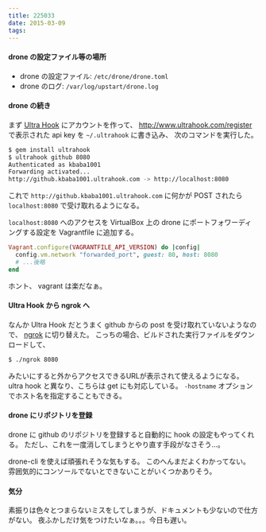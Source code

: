 ```yaml
---
title: 225033
date: 2015-03-09
tags:
---
```


#### drone の設定ファイル等の場所

- drone の設定ファイル: `/etc/drone/drone.toml`
- drone のログ: `/var/log/upstart/drone.log`

#### drone の続き

まず [Ultra Hook](http://www.ultrahook.com/) にアカウントを作って、 http://www.ultrahook.com/register で表示された api key を `~/.ultrahook` に書き込み、
次のコマンドを実行した。

```bash
$ gem install ultrahook
$ ultrahook github 8080
Authenticated as kbaba1001
Forwarding activated...
http://github.kbaba1001.ultrahook.com -> http://localhost:8080
```

これで `http://github.kbaba1001.ultrahook.com` に何かが POST されたら `localhost:8080` で受け取れるようになる。

`localhost:8080` へのアクセスを VirtualBox 上の drone にポートフォワーディングする設定を Vagrantfile に追加する。

```ruby
Vagrant.configure(VAGRANTFILE_API_VERSION) do |config|
  config.vm.network "forwarded_port", guest: 80, host: 8080
  # ...後略
end
```

ホント、 vagrant は楽だなぁ。

#### Ultra Hook から ngrok へ

なんか Ultra Hook だとうまく github からの post を受け取れていないようなので、 [ngrok](https://ngrok.com) に切り替えた。
こっちの場合、ビルドされた実行ファイルをダウンロードして、

```bash
$ ./ngrok 8080
```

みたいにすると外からアクセスできるURLが表示されて使えるようになる。
ultra hook と異なり、こちらは get にも対応している。
`-hostname` オプションでホスト名を指定することもできる。

#### drone にリポジトリを登録

drone に github のリポジトリを登録すると自動的に hook の設定もやってくれる。
ただし、これを一度消してしまうとやり直す手段がなさそう...。

drone-cli を使えば頑張れそうな気もする。
このへんまだよくわかってない。
雰囲気的にコンソールでないとできないことがいくつかありそう。

#### 気分

素振りは色々とつまらないミスをしてしまうが、ドキュメントも少ないので仕方がない。
夜ふかしだけ気をつけたいなぁ。。。今日も遅い。
